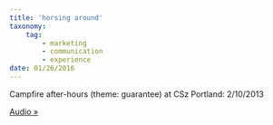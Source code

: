 ```yaml
---
title: 'horsing around'
taxonomy:
    tag:
        - marketing
        - communication
        - experience
date: 01/26/2016
---
```


Campfire after-hours (theme: guarantee) at CSz Portland: 2/10/2013

[Audio »](https://soundcloud.com/kamcalli/kelley-tyner-mcallister-1?target=_blank)
